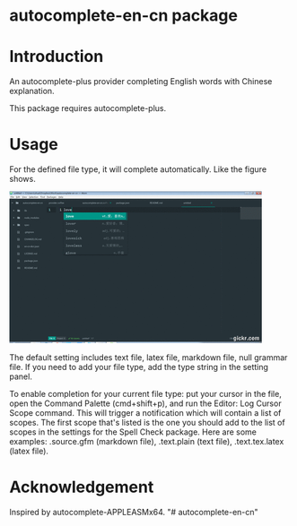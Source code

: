 # autocomplete-en-cn package

# Introduction
An autocomplete-plus provider completing English words with Chinese explanation.

This package requires autocomplete-plus.

# Usage

For the defined file type, it will complete automatically. Like the figure shows.

![A screenshot of the package](./complete-en-cn-demo.gif)

 The default setting includes text file, latex file, markdown file, null grammar file. If you need to add your file type, add the type string in the setting panel.


To enable completion for your current file type: put your cursor in the file, open the Command Palette (cmd+shift+p), and run the Editor: Log Cursor Scope command. This will trigger a notification which will contain a list of scopes. The first scope that's listed is the one you should add to the list of scopes in the settings for the Spell Check package. Here are some examples: .source.gfm (markdown file), .text.plain (text file), .text.tex.latex (latex file).

# Acknowledgement

Inspired by autocomplete-APPLEASMx64.
"# autocomplete-en-cn" 
